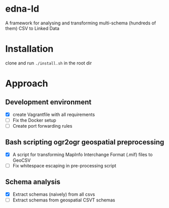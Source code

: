 # edna-ld
A framework for analysing and transforming multi-schema (hundreds of them) CSV to Linked Data

# Installation
clone and run `./install.sh` in the root dir

# Approach
## Development environment
- [X] create Vagrantfile with all requirements
- [ ] Fix the Docker setup
- [ ] Create port forwarding rules

## Bash scripting ogr2ogr geospatial preprocessing
- [X] A script for transforming MapInfo Interchange Format (.mif) files to GeoCSV
- [ ] Fix whitespace escaping in pre-processing script

## Schema analysis
- [X] Extract schemas (naively) from all csvs
- [ ] Extract schemas from geospatial CSVT schemas